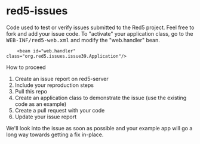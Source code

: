 red5-issues
=============

Code used to test or verify issues submitted to the Red5 project. Feel free to fork and add your issue code. To "activate" your application class, go to the <tt>WEB-INF/red5-web.xml</tt> and modify the "web.handler" bean.

```
    <bean id="web.handler" class="org.red5.issues.issue39.Application"/>
```

How to proceed
1. Create an issue report on red5-server
2. Include your reproduction steps
3. Pull this repo
4. Create an application class to demonstrate the issue (use the existing code as an example)
5. Create a pull request with your code
6. Update your issue report

We'll look into the issue as soon as possible and your example app will go a long way towards getting a fix in-place.
